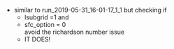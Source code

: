 - similar to run_2019-05-31_16-01-17_1_1 but checking if 
    - lsubgrid =1 and 
    - sfc_option = 0 \
    avoid the richardson number issue 
    - IT DOES! 